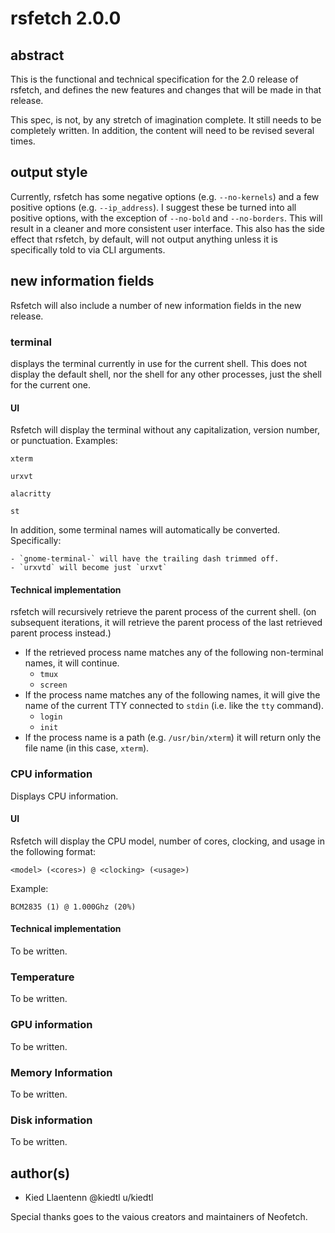 # rsfetch 2.0.0

## abstract
This is the functional and technical specification for the 2.0 release of rsfetch,
and defines the new features and changes that will be made in that release.

This spec, is not, by any stretch of imagination complete. It still needs to be completely written.
In addition, the content will need to be revised several times.

## output style
Currently, rsfetch has some negative options (e.g. `--no-kernels`) and a few positive
options (e.g. `--ip_address`). I suggest these be turned into all positive options, with 
the exception of `--no-bold` and `--no-borders`. This will result in a cleaner and more consistent
user interface. This also has the side effect that rsfetch, by default, will not output anything
unless it is specifically told to via CLI arguments.

## new information fields
Rsfetch will also include a number of new information fields in the new release.

### terminal
displays the terminal currently in use for the current shell. This does not display the default
shell, nor the shell for any other processes, just the shell for the current one.

#### UI
Rsfetch will display the terminal without any capitalization, version number, or punctuation.
Examples:
```
xterm
```
```
urxvt
```
```
alacritty
```
```
st
```
In addition, some terminal names will automatically be converted. Specifically:

	- `gnome-terminal-` will have the trailing dash trimmed off.
	- `urxvtd` will become just `urxvt`

#### Technical implementation
rsfetch will recursively retrieve the parent process of the current shell. (on subsequent iterations,
it will retrieve the parent process of the last retrieved parent process instead.)

- If the retrieved process name matches any of the following non-terminal names, it will continue.
	- `tmux`
	- `screen`
- If the process name matches any of the following names, it will give the name of the current TTY
  connected to `stdin` (i.e. like the `tty` command).
	- `login`
	- `init`
- If the process name is a path (e.g. `/usr/bin/xterm`) it will return only the file name (in this case,
  `xterm`).

### CPU information
Displays CPU information.

#### UI
Rsfetch will display the CPU model, number of cores, clocking, and usage in the following format:
```
<model> (<cores>) @ <clocking> (<usage>)
```
Example:
```
BCM2835 (1) @ 1.000Ghz (20%)
```
#### Technical implementation
To be written.

### Temperature
To be written.

### GPU information
To be written.

### Memory Information
To be written.

### Disk information
To be written.

## author(s)
- Kied Llaentenn @kiedtl u/kiedtl

Special thanks goes to the vaious creators and maintainers of Neofetch.

